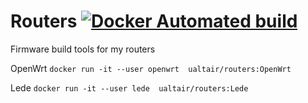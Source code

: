 # Routers [![Docker Automated build](https://img.shields.io/docker/automated/jrottenberg/ffmpeg.svg)](https://hub.docker.com/r/ualtair/routers/)

Firmware build tools for my routers

OpenWrt
`docker run -it --user openwrt  ualtair/routers:OpenWrt`

Lede
`docker run -it --user lede  ualtair/routers:Lede`
